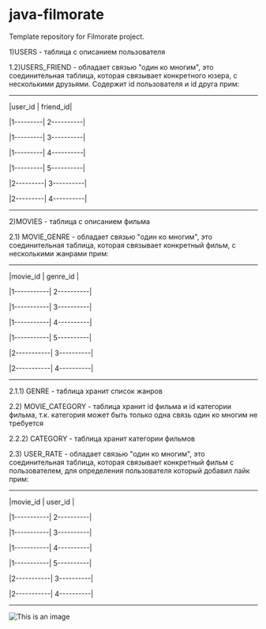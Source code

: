# java-filmorate
Template repository for Filmorate project.

1)USERS - таблица с описанием пользователя

1.2)USERS_FRIEND - обладает связью "один ко многим", это соединительная таблица,
которая связывает конкретного юзера, с несколькими друзьями. Содержит id пользователя и id друга прим:

----------------------------------------------

|user_id | friend_id|

|1---------| 2----------|

|1---------| 3----------|

|1---------| 4----------|

|1---------| 5----------|

|2---------| 3----------|

|2---------| 4----------|

----------------------------------------------

2)MOVIES - таблица с описанием фильма

2.1) MOVIE_GENRE - обладает связью "один ко многим", это соединительная таблица,
которая связывает конкретный фильм, с несколькими жанрами прим:

----------------------------------------------

|movie_id | genre_id |

|1-----------| 2----------|

|1-----------| 3----------|

|1-----------| 4----------|

|1-----------| 5----------|

|2-----------| 3----------|

|2-----------| 4----------|

----------------------------------------------

2.1.1) GENRE - таблица хранит список жанров

2.2) MOVIE_CATEGORY - таблица хранит id фильма и id категории фильма, 
т.к. категория может быть только одна связь один ко многим не требуется

2.2.2) CATEGORY - таблица хранит категории фильмов

2.3) USER_RATE - обладает связью "один ко многим", это соединительная таблица,
которая связывает конкретный фильм с пользователем, для определения пользователя который добавил лайк прим:

----------------------------------------------

|movie_id | user_id  |

|1-----------| 2----------|

|1-----------| 3----------|

|1-----------| 4----------|

|1-----------| 5----------|
 
|2-----------| 3----------|

|2-----------| 4----------|

----------------------------------------------

![This is an image](/assets/images/electrocat.png)